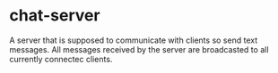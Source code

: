 # chat-server

A server that is supposed to communicate with clients so send text messages.
All messages received by the server are broadcasted to all currently connectec clients.
